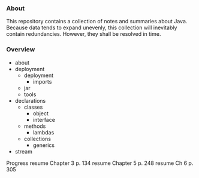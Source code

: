 ### About
This repository contains a collection of notes and summaries about Java.
Because data tends to expand unevenly, this collection will inevitably contain redundancies.
However, they shall be resolved in time.


### Overview

* about
* deployment
    * deployment
        * imports
    * jar
    * tools
* declarations
    * classes
        * object
        * interface
    * methods
        * lambdas
    * collections
        * generics
* stream
        

Progress
resume Chapter 3 p. 134
resume Chapter 5 p. 248
resume Ch 6 p. 305
